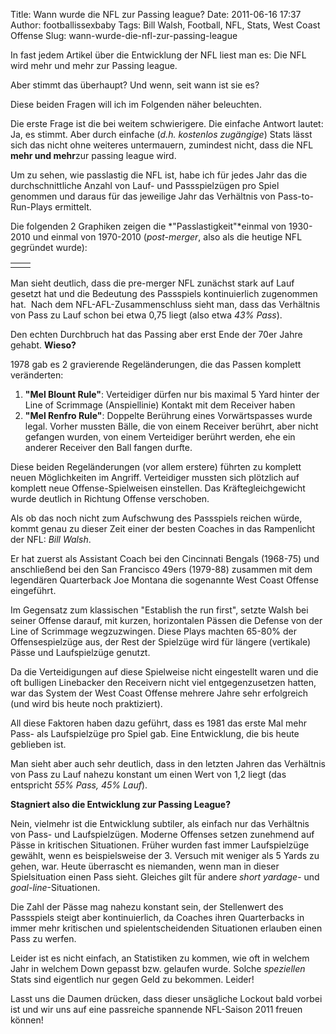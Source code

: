Title: Wann wurde die NFL zur Passing league?
Date: 2011-06-16 17:37
Author: footballissexbaby
Tags: Bill Walsh, Football, NFL, Stats, West Coast Offense
Slug: wann-wurde-die-nfl-zur-passing-league

In fast jedem Artikel über die Entwicklung der NFL liest man es: Die NFL
wird mehr und mehr zur Passing league.

Aber stimmt das überhaupt? Und wenn, seit wann ist sie es?

Diese beiden Fragen will ich im Folgenden näher beleuchten.

Die erste Frage ist die bei weitem schwierigere. Die einfache Antwort
lautet: Ja, es stimmt. Aber durch einfache (*d.h. kostenlos
zugängige*) Stats lässt sich das nicht ohne weiteres untermauern,
zumindest nicht, dass die NFL **mehr und mehr**zur passing league wird.

Um zu sehen, wie passlastig die NFL ist, habe ich für jedes Jahr das die
durchschnittliche Anzahl von Lauf- und Passspielzügen pro Spiel genommen
und daraus für das jeweilige Jahr das Verhältnis von Pass-to-Run-Plays
ermittelt.

Die folgenden 2 Graphiken zeigen die *"Passlastigkeit"*einmal von
1930-2010 und einmal von 1970-2010 (*post-merger*, also als die heutige
NFL gegründet wurde):

<table class="table">
    <tbody>
        <tr>
            <td><img src="|filename|/images/pass_to_rush_all.png" alt=""></td>
            <td><img src="|filename|/images/pass_to_rush_postmerger.png" alt=""></td>
        </tr>
    </tbody>
</table>

Man sieht deutlich, dass die pre-merger NFL zunächst stark auf Lauf
gesetzt hat und die Bedeutung des Passspiels kontinuierlich zugenommen
hat.  Nach dem NFL-AFL-Zusammenschluss sieht man, dass das Verhältnis
von Pass zu Lauf schon bei etwa 0,75 liegt (also etwa *43% Pass*).

Den echten Durchbruch hat das Passing aber erst Ende der 70er Jahre
gehabt. **Wieso?**

1978 gab es 2 gravierende Regeländerungen, die das Passen komplett
veränderten:

1.  **"Mel Blount Rule"**: Verteidiger dürfen nur bis maximal 5 Yard
    hinter der Line of Scrimmage (Anspiellinie) Kontakt mit dem Receiver
    haben
2.  **"Mel Renfro Rule"**: Doppelte Berührung eines Vorwärtspasses wurde
    legal. Vorher mussten Bälle, die von einem Receiver berührt, aber
    nicht gefangen wurden, von einem Verteidiger berührt werden, ehe ein
    anderer Receiver den Ball fangen durfte.

Diese beiden Regeländerungen (vor allem erstere) führten zu komplett
neuen Möglichkeiten im Angriff. Verteidiger mussten sich plötzlich auf
komplett neue Offense-Spielweisen einstellen. Das Kräftegleichgewicht
wurde deutlich in Richtung Offense verschoben.

Als ob das noch nicht zum Aufschwung des Passspiels reichen würde, kommt
genau zu dieser Zeit einer der besten Coaches in das Rampenlicht der
NFL: *Bill Walsh*.

Er hat zuerst als Assistant Coach bei den Cincinnati Bengals (1968-75)
und anschließend bei den San Francisco 49ers (1979-88) zusammen mit dem
legendären Quarterback Joe Montana die sogenannte West Coast Offense
eingeführt.

Im Gegensatz zum klassischen "Establish the run first", setzte Walsh bei
seiner Offense darauf, mit kurzen, horizontalen Pässen die Defense von
der Line of Scrimmage wegzuzwingen. Diese Plays machten 65-80% der
Offensespielzüge aus, der Rest der Spielzüge wird für längere
(vertikale) Pässe und Laufspielzüge genutzt.

Da die Verteidigungen auf diese Spielweise nicht eingestellt waren und
die oft bulligen Linebacker den Receivern nicht viel entgegenzusetzen
hatten, war das System der West Coast Offense mehrere Jahre sehr
erfolgreich (und wird bis heute noch praktiziert).

All diese Faktoren haben dazu geführt, dass es 1981 das erste Mal mehr
Pass- als Laufspielzüge pro Spiel gab. Eine Entwicklung, die bis heute
geblieben ist.

Man sieht aber auch sehr deutlich, dass in den letzten Jahren das
Verhältnis von Pass zu Lauf nahezu konstant um einen Wert von 1,2 liegt
(das entspricht *55% Pass, 45% Lauf*).

**Stagniert also die Entwicklung zur Passing League?**

Nein, vielmehr ist die Entwicklung subtiler, als einfach nur das
Verhältnis von Pass- und Laufspielzügen. Moderne Offenses setzen
zunehmend auf Pässe in kritischen Situationen. Früher wurden fast immer
Laufspielzüge gewählt, wenn es beispielsweise der 3. Versuch mit weniger
als 5 Yards zu gehen, war. Heute überrascht es niemanden, wenn man in
dieser Spielsituation einen Pass sieht. Gleiches gilt für andere *short
yardage*- und *goal-line*-Situationen.

Die Zahl der Pässe mag nahezu konstant sein, der Stellenwert des
Passspiels steigt aber kontinuierlich, da Coaches ihren Quarterbacks in
immer mehr kritischen und spielentscheidenden Situationen erlauben einen
Pass zu werfen.

Leider ist es nicht einfach, an Statistiken zu kommen, wie oft in
welchem Jahr in welchem Down gepasst bzw. gelaufen wurde. Solche
*speziellen* Stats sind eigentlich nur gegen Geld zu bekommen. Leider!

Lasst uns die Daumen drücken, dass dieser unsägliche Lockout bald vorbei
ist und wir uns auf eine passreiche spannende NFL-Saison 2011 freuen
können!

